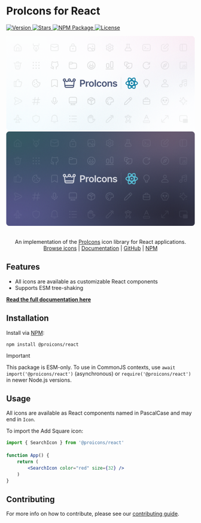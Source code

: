 # ProIcons for React

<p>
    <a href="https://github.com/ProCode-Software/proicons/releases">
        <img src="https://img.shields.io/github/v/release/ProCode-Software/proicons?style=for-the-badge&color=rgb(172, 229, 251)"
            alt="Version">
    </a>
    <a href="">
        <img src="https://img.shields.io/github/stars/ProCode-Software/proicons?style=for-the-badge&color=rgb(255, 215, 142)"
            alt="Stars">
    </a>
    <a href="https://www.npmjs.com/package/@proicons/react">
        <img src="https://img.shields.io/npm/dm/@proicons/react?label=downloads&style=for-the-badge&color=rgb(180, 240, 155)"
            alt="NPM Package">
    </a>
    <a href="https://github.com/ProCode-Software/proicons/blob/main/LICENSE">
        <img src="https://img.shields.io/github/license/ProCode-Software/proicons?style=for-the-badge&color=rgb(252, 197, 232)"
            alt="License">
    </a>
</p>

<img src="https://raw.githubusercontent.com/ProCode-Software/proicons/main/.github/images/github-cover-react_light.png#gh-light-mode-only">
<img src="https://raw.githubusercontent.com/ProCode-Software/proicons/main/.github/images/github-cover-react_dark.png#gh-dark-mode-only">

<p align="center">
<br>
An implementation of the <a href="https://github.com/ProCode-Software/proicons" target="_blank">ProIcons</a> icon library for React applications.
<br>
<a href="https://procode-software.github.io/proicons/icons">Browse icons</a> | 
<a href="https://procode-software.github.io/proicons/docs/packages/react">Documentation</a> | 
<a href="https://github.com/ProCode-Software/proicons/tree/main/packages/proicons-react">GitHub</a> | 
<a href="https://www.npmjs.com/package/@proicons/react">NPM</a>
</p>

## Features
- All icons are available as customizable React components
- Supports ESM tree-shaking

**[Read the full documentation here](https://procode-software.github.io/proicons/docs/packages/react)**

## Installation
Install via [NPM](https://npmjs.com/package/@proicons/react):
```shell
npm install @proicons/react
```
> [!IMPORTANT]
> This package is ESM-only. To use in CommonJS contexts, use `await import('@proicons/react')` (asynchronous) or `require('@proicons/react')` in newer Node.js versions.

## Usage
All icons are available as React components named in PascalCase and may end in `Icon`.

To import the Add Square icon:
```jsx
import { SearchIcon } from '@proicons/react'

function App() {
    return (
        <SearchIcon color="red" size={32} />
    )
}
```

## Contributing
For more info on how to contribute, please see our [contributing guide](https://github.com/ProCode-Software/proicons/blob/main/CONTRIBUTING.md).